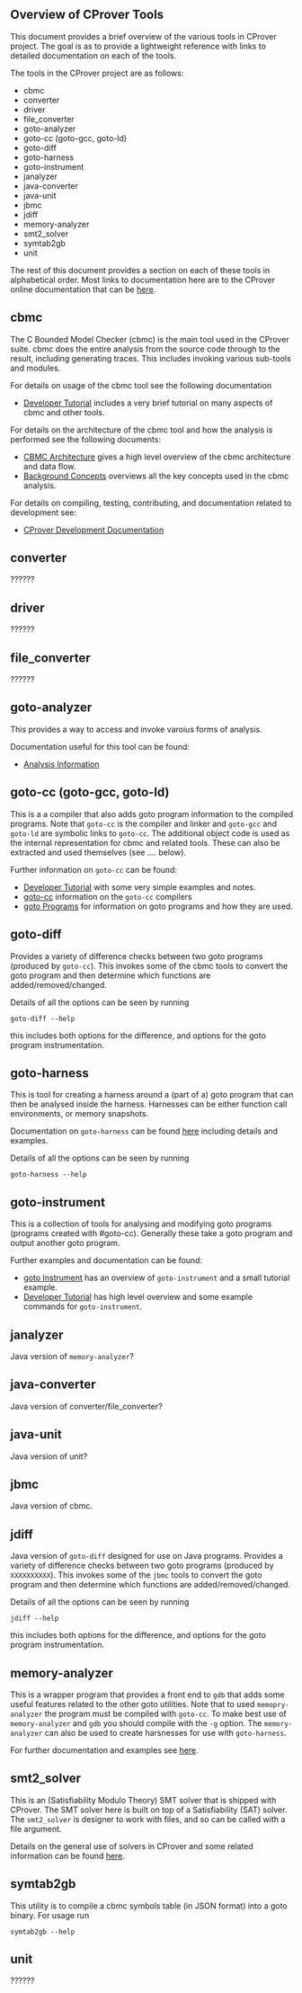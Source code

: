 ## Overview of CProver Tools

This document provides a brief overview of the various tools in
CProver project. The goal is as to provide a lightweight reference
with links to detailed documentation on each of the tools.

The tools in the CProver project are as follows:
- cbmc
- converter
- driver
- file_converter
- goto-analyzer
- goto-cc (goto-gcc, goto-ld)
- goto-diff
- goto-harness
- goto-instrument
- janalyzer
- java-converter
- java-unit
- jbmc
- jdiff
- memory-analyzer
- smt2_solver
- symtab2gb
- unit

The rest of this document provides a section on each of these tools in alphabetical order.
Most links to documentation here are to the CProver online documentation that can be
[here](http://cprover.diffblue.com/index.html).


## cbmc

The C Bounded Model Checker (cbmc) is the main tool used in the CProver suite.
cbmc does the entire analysis from the source code through to the result,
including generating traces. This includes invoking various sub-tools and 
modules.

For details on usage of the cbmc tool see the following documentation
- [Developer Tutorial](http://cprover.diffblue.com/tutorial.html)
includes a very brief tutorial on many aspects of cbmc and other tools.

For details on the architecture of the cbmc tool and how the analysis is performed
see the following documents:
- [CBMC Architecture](http://cprover.diffblue.com/cbmc-architecture.html)
gives a high level overview of the cbmc architecture and data flow.
- [Background Concepts](http://cprover.diffblue.com/background-concepts.html)
overviews all the key concepts used in the cbmc analysis.

For details on compiling, testing, contributing, and documentation related to 
development see:
- [CProver Development Documentation](http://cprover.diffblue.com/index.html)


## converter

??????

## driver

??????

## file_converter

??????

## goto-analyzer

This provides a way to access and invoke varoius forms of analysis.

Documentation useful for this tool can be found:
- [Analysis Information](http://cprover.diffblue.com/group__analyses.html)

## goto-cc (goto-gcc, goto-ld)

This is a a compiler that also adds goto program information to the compiled
programs. Note that `goto-cc` is the compiler and linker and `goto-gcc` and
`goto-ld` are symbolic links to `goto-cc`. The additional object code is
used as the internal representation for cbmc and related tools. These can
also be extracted and used themselves (see .... below).

Further information on `goto-cc` can be found:
- [Developer Tutorial](http://cprover.diffblue.com/tutorial.html) with
some very simple examples and notes.
- [goto-cc](http://cprover.diffblue.com/group__goto-cc.html) information
on the `goto-cc` compilers
- [goto Programs](http://cprover.diffblue.com/group__goto-programs.html)
for information on goto programs and how they are used.


## goto-diff

Provides a variety of difference checks between two goto programs (produced
by `goto-cc`). This invokes some of the cbmc tools to convert the goto
program and then determine which functions are added/removed/changed.

Details of all the options can be seen by running
```
goto-diff --help
```
this includes both options for the difference, and options for the goto
program instrumentation.


## goto-harness

This is tool for creating a harness around a (part of a) goto program that
can then be analysed inside the harness. Harnesses can be either function
call environments, or memory snapshots. 

Documentation on `goto-harness` can be found
[here](http://cprover.diffblue.com/md__home_travis_build_diffblue_cbmc_doc_architectural_goto-harness.html)
including details and examples.

Details of all the options can be seen by running
```
goto-harness --help
```


## goto-instrument

This is a collection of tools for analysing and modifying goto programs 
(programs created with #goto-cc). Generally these take a goto program 
and output another goto program.

Further examples and documentation can be found:
- [goto Instrument](http://cprover.diffblue.com/group__goto-instrument.html)
has an overview of `goto-instrument` and a small tutorial example.
- [Developer Tutorial](http://cprover.diffblue.com/tutorial.html) has high
level overview and some example commands for `goto-instrument`.


## janalyzer

Java version of `memory-analyzer`?

## java-converter

Java version of converter/file_converter?

## java-unit

Java version of unit?

## jbmc

Java version of cbmc.

## jdiff

Java version of `goto-diff` designed for use on Java programs.
Provides a variety of difference checks between two goto programs (produced
by `XXXXXXXXXX`). This invokes some of the `jbmc` tools to convert the goto
program and then determine which functions are added/removed/changed.

Details of all the options can be seen by running
```
jdiff --help
```
this includes both options for the difference, and options for the goto
program instrumentation.


## memory-analyzer

This is a wrapper program that provides a front end to `gdb` that adds some
useful features related to the other goto utilities. Note that to used
`memopry-analyzer` the program must be compiled with `goto-cc`. To make
best use of `memory-analyzer` and `gdb` you should compile with the `-g`
option. The `memory-analyzer` can also be used to create harsnesses for use
with `goto-harness`.

For further documentation and examples see 
[here](http://cprover.diffblue.com/md__home_travis_build_diffblue_cbmc_doc_architectural_memory-analyzer.html).


## smt2_solver

This is an (Satisfiability Modulo Theory) SMT solver that is shipped
with CProver. The SMT solver here is built on top of a Satisfiability
(SAT) solver. The `smt2_solver` is designer to work with files, and
so can be called with a file argument.

Details on the general use of solvers in CProver and some related
information can be found [here](http://cprover.diffblue.com/group__solvers.html).

## symtab2gb

This utility is to compile a cbmc symbols table (in JSON format) into a goto binary.
For usage run
```
symtab2gb --help
```


## unit

??????

